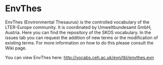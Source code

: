 # EnvThes
EnvThes (Environmental Thesaurus) is the controlled vocabulary of the LTER-Europe community. It is coordinated by Umweltbundesamt GmbH, Austria. Here you can find the repository of the SKOS vocabulary. In the issues tab you can request the addition of new terms or the modification of existing terms. For more information on how to do this please consult the Wiki page.

You can view EnvThes here: http://vocabs.ceh.ac.uk/evn/tbl/envthes.evn
